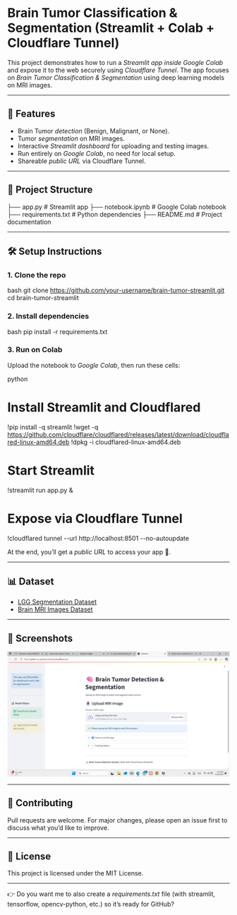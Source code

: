 # Brain Tumor Classification & Segmentation (Streamlit + Colab + Cloudflare Tunnel)

This project demonstrates how to run a *Streamlit app inside Google Colab* and expose it to the web securely using *Cloudflare Tunnel*.
The app focuses on *Brain Tumor Classification & Segmentation* using deep learning models on MRI images.

---

## 🚀 Features

* Brain Tumor *detection* (Benign, Malignant, or None).
* Tumor *segmentation* on MRI images.
* Interactive *Streamlit dashboard* for uploading and testing images.
* Run entirely on *Google Colab*, no need for local setup.
* Shareable *public URL* via Cloudflare Tunnel.

---

## 📂 Project Structure


├── app.py                # Streamlit app
├── notebook.ipynb        # Google Colab notebook
├── requirements.txt      # Python dependencies
├── README.md             # Project documentation


---

## 🛠 Setup Instructions

### 1. Clone the repo

bash
git clone https://github.com/your-username/brain-tumor-streamlit.git
cd brain-tumor-streamlit


### 2. Install dependencies

bash
pip install -r requirements.txt


### 3. Run on Colab

Upload the notebook to *Google Colab*, then run these cells:

python
# Install Streamlit and Cloudflared
!pip install -q streamlit
!wget -q https://github.com/cloudflare/cloudflared/releases/latest/download/cloudflared-linux-amd64.deb
!dpkg -i cloudflared-linux-amd64.deb

# Start Streamlit
!streamlit run app.py &

# Expose via Cloudflare Tunnel
!cloudflared tunnel --url http://localhost:8501 --no-autoupdate


At the end, you’ll get a *public URL* to access your app 🎉.

---

## 📊 Dataset

* [LGG Segmentation Dataset](https://www.kaggle.com/datasets/mateuszbuda/lgg-mri-segmentation)
* [Brain MRI Images Dataset](https://www.kaggle.com/datasets/navoneel/brain-mri-images-for-br)

---

## 📸 Screenshots

![Streamlit](ScreenshotCVTaskWeek2.png)

---

## 🤝 Contributing

Pull requests are welcome. For major changes, please open an issue first to discuss what you’d like to improve.

---

## 📜 License

This project is licensed under the MIT License.

---

👉 Do you want me to also create a *requirements.txt* file (with streamlit, tensorflow, opencv-python, etc.) so it’s ready for GitHub?

